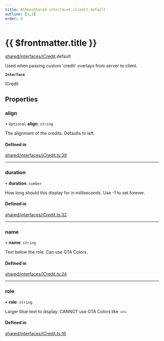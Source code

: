 ```yaml
---
title: AthenaShared.interfaces.iCredit.default
outline: [1,3]
order: 0
---
```


# {{ $frontmatter.title }}


[shared/interfaces/iCredit](../modules/shared_interfaces_iCredit.md).default

Used when passing custom 'credit' overlays from server to client.

**`Interface`**

ICredit

## Properties

### align

• `Optional` **align**: `string`

The alignment of the credits. Defaults to left.

#### Defined in

[shared/interfaces/iCredit.ts:39](https://github.com/Stuyk/altv-athena/blob/fc54439/src/core/shared/interfaces/iCredit.ts#L39)

___

### duration

• **duration**: `number`

How long should this display for in milliseconds.
Use -1 to set forever.

#### Defined in

[shared/interfaces/iCredit.ts:32](https://github.com/Stuyk/altv-athena/blob/fc54439/src/core/shared/interfaces/iCredit.ts#L32)

___

### name

• **name**: `string`

Text below the role.
Can use GTA Colors.

#### Defined in

[shared/interfaces/iCredit.ts:24](https://github.com/Stuyk/altv-athena/blob/fc54439/src/core/shared/interfaces/iCredit.ts#L24)

___

### role

• **role**: `string`

Larger blue text to display.
CANNOT use GTA Colors like ~r~

#### Defined in

[shared/interfaces/iCredit.ts:16](https://github.com/Stuyk/altv-athena/blob/fc54439/src/core/shared/interfaces/iCredit.ts#L16)

